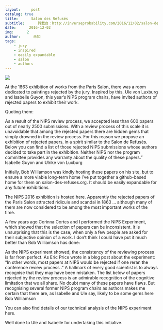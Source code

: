 ```yaml
---
layout:     post
catalog: true
title:      Salon des Refusés
subtitle:      转载自：http://inverseprobability.com/2016/12/02/salon-des-refuses
date:      2016-12-02
img:      2
author:      未知
tags:
    - jury
    - inspired
    - easily expandable
    - salon
    - authors
---
```

![](https://upload.wikimedia.org/wikipedia/commons/thumb/a/a0/Die_Gartenlaube_%281855%29_b_181_%28levels_adjusted%29.jpg/640px-Die_Gartenlaube_%281855%29_b_181_%28levels_adjusted%29.jpg)


At the 1863 exhibition of works from the Paris Salon, there was a room dedicated to paintings rejected by the jury. Inspired by this, Ule von Luxburg and Isabelle Guyon, this year’s NIPS program chairs, have invited authors of rejected papers to exhibit their work.

Quoting them:

> 
As a result of the NIPS review process, we accepted less than 600 papers out of nearly 2500 submissions. With a review process of this scale it is unavoidable that among the rejected papers there are hidden gems that simply drowned in the review process. For this reason we propose an exhibition of rejected papers, in a spirit similar to the Salon de Refusés. Below you can find a list of those rejected NIPS submissions whose authors decided to take part in the exhibition. Neither NIPS nor the program committee provides any warranty about the quality of these papers.”
Isabelle Guyon and Ulrike von Luxburg


Initially, Bob Williamson was kindly hosting these papers on his site, but to ensure a more viable long-term home I’ve put together a github-based home for them on salon-des-refuses.org. It should be easily expandable for any future exhibitions.

The NIPS 2016 exhibition is hosted here. Apparently the rejected papers of the Paris Salon attracted ridicule and scandal in 1863 … although many of them are now considered to be among the most important works of the time.

A few years ago Corinna Cortes and I performed the NIPS Experiment, which showed that the selection of papers can be inconsistent. It is unsurprising that this is the case, when only a few people are asked for their subjective opinion of a work. I don’t think I could have put it much better than Bob Williamson has done:

> 
As the NIPS experiment showed, the consistency of the reviewing process is far from perfect. As Eric Price wrote in a blog post about the experiment: “In other words, most papers at NIPS would be rejected if one reran the conference review process .” A hallmark of every good scientist is to always recognise that they may have been mistaken. The list below of papers rejected by the review process is an admirable recognition of the cognitive limitation that we all share. No doubt many of these papers have flaws. But recognising several former NIPS program chairs as authors makes me certain that there are, as Isabelle and Ule say, likely to be some gems here
Bob Williamson


You can also find details of our technical analysis of the NIPS experiment here.

Well done to Ule and Isabelle for undertaking this initiative.
